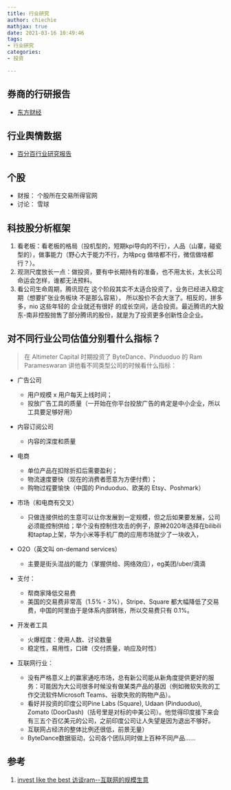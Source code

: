 ```yaml
---
title: 行业研究
author: chiechie
mathjax: true
date: 2021-03-16 10:49:46
tags: 
- 行业研究
categories: 
- 投资

---
```



## 券商的行研报告

- [东方财经](http://data.eastmoney.com/report/industry.jshtml)

## 行业舆情数据

- [百分百行业研究报告](https://www.percent.cn/Resource/DataReport.html)


## 个股

- 财报： 个股所在交易所得官网
- 讨论： 雪球


## 科技股分析框架

1. 看老板：看老板的格局（投机型的，短期kpi导向的不行），人品（山寨，碰瓷型的），做事能力（野心大于能力不行，为啥pcg 做啥都不行，微信做啥都行？）。
2. 观测尺度放长一点：做投资，要有中长期持有的准备，也不用太长，太长公司命运会怎样，谁都无法预料。
3. 看公司生命周期，腾讯现在 这个阶段其实不太适合投资了，业务已经进入稳定期（想要扩张业务板块 不是那么容易）， 所以股价不会大涨了。相反的，拼多多，nio 这些年轻的 企业就还有很好 的成长空间，适合投资。最近腾讯的大股东-南非控股抛售了部分腾讯的股份，就是为了投资更多创新性企企业。


## 对不同行业公司估值分别看什么指标？

> 在 Altimeter Capital 时期投资了 ByteDance、Pinduoduo 的 Ram Parameswaran 讲他看不同类型公司的时候看什么指标：

- 广告公司
    - 用户规模 x 用户每天上线时间；
    - 投放广告工具的质量（一开始在你平台投放广告的肯定是中小企业，所以工具要足够好用）
- 内容订阅公司
    - 内容的深度和质量
- 电商
    - 单位产品在扣除折扣后需要盈利；
    - 物流速度要快（现在的消费者愿意为方便付费）；
    - 购物过程要愉快（中国的 Pinduoduo、欧美的 Etsy、Poshmark）

- 市场（和电商有交叉）
    - 只做连接供给的生意可以让你发展到一定规模，但之后如果要发展，公司必须能控制供给；举个没有控制住攻击的例子，原神2020年选择在bilibili和taptap上架，华为小米等手机厂商的应用市场就少了一块收入，
    
- O2O（英文叫 on-demand services）
    - 主要是街头混战的能力（掌握供给、网络效应），eg美团/uber/滴滴
- 支付：
    - 帮商家降低交易费
    - 美国的交易费非常高（1.5% - 3%），Stripe、Square 都大幅降低了交易费，中国的阿里由于是体系内部转账，所以交易费只有 0.1%。
- 开发者工具
    - 火爆程度：使用人数、讨论数量
    - 稳定性，易用性，口碑（交付质量，响应及时性）
- 互联网行业：
    - 没有严格意义上的赢家通吃市场，总有新公司能从新角度提供更好的服务：可能因为大公司很多时候没有做某类产品的基因（例如微软失败的工作交流软件Microsoft Teams、谷歌失败的购物产品）。
    - 看好并投资的印度公司Pine Labs (Square), Udaan (Pinduoduo), Zomato (DoorDash)（括号里是对标的中美公司）。他觉得印度接下来会有三五个百亿美元的公司，之前印度公司让人失望是因为退出不够好。
    - 互联网占经济的整体比例还很低，前景无量）
    - ByteDance数据驱动，公司各个团队同时做上百种不同产品……


## 参考
1. [invest like the best 访谈ram--互联网的规模生意](https://www.joincolossus.com/episodes/22392883/parameswaran-internet-scale-businesses?tab=mentionedcontent)